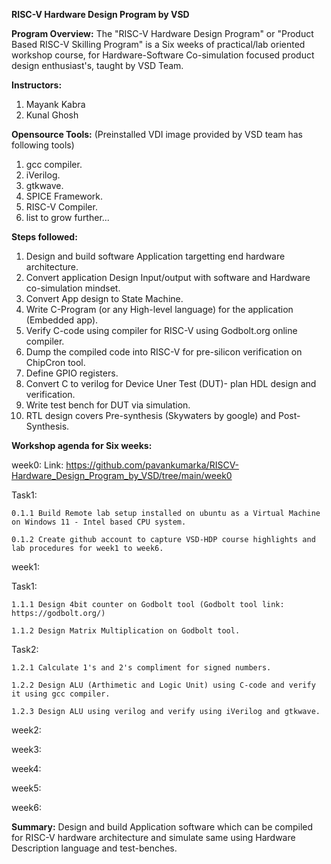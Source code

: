 **RISC-V Hardware Design Program by VSD**

**Program Overview:** The "RISC-V Hardware Design Program" or "Product Based RISC-V Skilling Program" is a Six weeks of practical/lab 
oriented workshop course, for Hardware-Software Co-simulation focused product design enthusiast's, taught by VSD Team.


**Instructors:**

1. Mayank Kabra
2. Kunal Ghosh




**Opensource Tools:** (Preinstalled VDI image provided by VSD team has following tools)

1. gcc compiler.
2. iVerilog.
3. gtkwave.
4. SPICE Framework.
5. RISC-V Compiler.
6. list to grow further...
   

**Steps followed:**
1. Design and build software Application targetting end hardware architecture.
2. Convert application Design Input/output with software and Hardware co-simulation mindset.
3. Convert App design to State Machine.
4. Write C-Program (or any High-level language) for the application (Embedded app).
5. Verify C-code using compiler for RISC-V using Godbolt.org online compiler.
6. Dump the compiled code into RISC-V for pre-silicon verification on ChipCron tool.
7. Define GPIO registers.
8. Convert C to verilog for Device Uner Test (DUT)- plan HDL design and verification.
9. Write test bench for DUT via simulation.
10. RTL design covers Pre-synthesis (Skywaters by google) and Post-Synthesis.

**Workshop agenda for Six weeks:**

week0: Link: https://github.com/pavankumarka/RISCV-Hardware_Design_Program_by_VSD/tree/main/week0  

  Task1:

    0.1.1 Build Remote lab setup installed on ubuntu as a Virtual Machine on Windows 11 - Intel based CPU system.

    0.1.2 Create github account to capture VSD-HDP course highlights and lab procedures for week1 to week6.

week1:

  Task1:

    1.1.1 Design 4bit counter on Godbolt tool (Godbolt tool link: https://godbolt.org/)

    1.1.2 Design Matrix Multiplication on Godbolt tool.


  Task2:

    1.2.1 Calculate 1's and 2's compliment for signed numbers.

    1.2.2 Design ALU (Arthimetic and Logic Unit) using C-code and verify it using gcc compiler.

    1.2.3 Design ALU using verilog and verify using iVerilog and gtkwave.


week2:

week3:

week4:

week5:

week6:


**Summary:** Design and build Application software which can be compiled for RISC-V hardware architecture and simulate same using Hardware Description language and test-benches.
 
